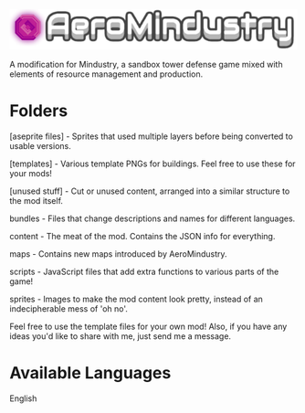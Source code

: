 ![Logo](logo.png)

A modification for Mindustry, a sandbox tower defense game mixed with elements of resource management and production.

# Folders
[aseprite files] - Sprites that used multiple layers before being converted to usable versions.

[templates] - Various template PNGs for buildings. Feel free to use these for your mods!

[unused stuff] - Cut or unused content, arranged into a similar structure to the mod itself.

bundles - Files that change descriptions and names for different languages.

content - The meat of the mod. Contains the JSON info for everything.

maps - Contains new maps introduced by AeroMindustry.

scripts - JavaScript files that add extra functions to various parts of the game!

sprites - Images to make the mod content look pretty, instead of an indecipherable mess of 'oh no'.

Feel free to use the template files for your own mod!
Also, if you have any ideas you'd like to share with me, just send me a message.

# Available Languages
English